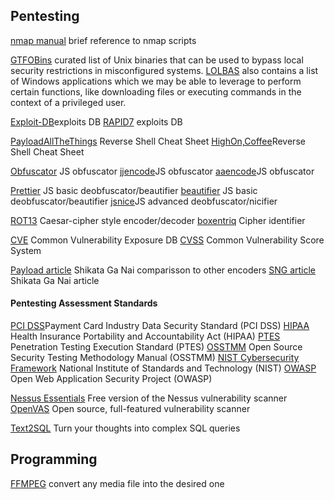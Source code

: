 ## Pentesting

[nmap manual](https://nmap.org/book/man-nse.html) brief reference to nmap scripts 

[GTFOBins](https://gtfobins.github.io/) curated list of Unix binaries that can be used to bypass local security restrictions in misconfigured systems.
[LOLBAS](https://lolbas-project.github.io/#) also contains a list of Windows applications which we may be able to leverage to perform certain functions, like downloading files or executing commands in the context of a privileged user.

[Exploit-DB](https://www.exploit-db.com)exploits DB
[RAPID7](https://www.rapid7.com/db/) exploits DB

[PayloadAllTheThings](https://github.com/swisskyrepo/PayloadsAllTheThings/blob/master/Methodology%20and%20Resources/Reverse%20Shell%20Cheatsheet.md) Reverse Shell Cheat Sheet
[HighOn,Coffee](https://highon.coffee/blog/reverse-shell-cheat-sheet/)Reverse Shell Cheat Sheet

[Obfuscator](https://obfuscator.io) JS obfuscator
[jjencode](https://utf-8.jp/public/jjencode.html)JS obfuscator
[aaencode](https://utf-8.jp/public/aaencode.html)JS obfuscator

[Prettier](https://prettier.io/playground/) JS basic deobfuscator/beautifier
[beautifier](https://beautifier.io) JS basic deobfuscator/beautifier
[jsnice](http://www.jsnice.org)JS advanced deobfuscator/nicifier

[ROT13](https://rot13.com) Caesar-cipher style encoder/decoder
[boxentriq](https://www.boxentriq.com/code-breaking/cipher-identifier) Cipher identifier

[CVE](https://www.cve.org/About/Overview) Common Vulnerability Exposure DB
[CVSS](https://nvd.nist.gov/vuln-metrics/cvss/v3-calculator) Common Vulnerability Score System

[Payload article](https://hatching.io/blog/metasploit-payloads2/) Shikata Ga Nai comparisson to other encoders
[SNG article](https://www.mandiant.com/resources/blog/shikata-ga-nai-encoder-still-going-strong) Shikata Ga Nai article

#### Pentesting Assessment Standards

[PCI DSS](https://www.pcisecuritystandards.org/pci_security/)Payment Card Industry Data Security Standard (PCI DSS)
[HIPAA](https://www.hipaa.com/) Health Insurance Portability and Accountability Act (HIPAA)
[PTES](http://www.pentest-standard.org/index.php/Main_Page) Penetration Testing Execution Standard (PTES)
[OSSTMM](https://www.isecom.org/OSSTMM.3.pdf) Open Source Security Testing Methodology Manual (OSSTMM)
[NIST Cybersecurity Framework](https://www.nist.gov/cyberframework) National Institute of Standards and Technology (NIST)
[OWASP](https://owasp.org/) Open Web Application Security Project (OWASP)

[Nessus Essentials](https://community.tenable.com/s/article/Nessus-Essentials) Free version of the Nessus vulnerability scanner
[OpenVAS](https://www.openvas.org/) Open source, full-featured vulnerability scanner

[Text2SQL](https://www.text2sql.ai) Turn your thoughts into complex SQL queries

## Programming

[FFMPEG](https://ffmpeg.org) convert any media file into the desired one